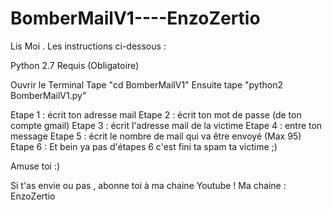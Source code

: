 # BomberMailV1----EnzoZertio
Lis Moi . 
Les instructions ci-dessous :

Python 2.7 Requis (Obligatoire)

Ouvrir le Terminal
Tape "cd BomberMailV1"
Ensuite tape "python2 BomberMailV1.py"

Etape 1 : écrit ton adresse mail
Etape 2 : écrit ton mot de passe (de ton compte gmail)
Etape 3 : écrit l'adresse mail de la victime
Etape 4 : entre ton message 
Etape 5 : écrit le nombre de mail qui va être envoyé (Max 95)
Etape 6 : Et bein ya pas d'étapes 6 c'est fini ta spam ta victime ;)

Amuse toi :) 

Si t'as envie ou pas , abonne toi à ma chaine Youtube !
Ma chaine : EnzoZertio
